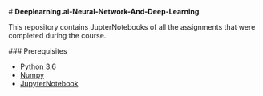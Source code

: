 \# **Deeplearning.ai-Neural-Network-And-Deep-Learning**

 This repository contains JupterNotebooks of all the assignments that were completed during the course.



\### Prerequisites

* [Python 3.6](https://www.python.org/downloads/release/python-360/)
* [Numpy](https://pypi.org/project/numpy/)
* [JupyterNotebook](http://jupyter.org/)



